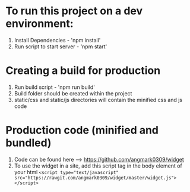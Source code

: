# To run this project on a dev environment:
1. Install Dependencies - 'npm install'
2. Run script to start server - 'npm start'

# Creating a build for production
1. Run build script - 'npm run build'
2. Build folder should be created within the project
3. static/css and static/js directories will contain the minified css and js code

# Production code (minified and bundled)
1. Code can be found here --> https://github.com/angmark0309/widget
2. To use the widget in a site, add this script tag in the body element of your html `<script type="text/javascript" src="https://rawgit.com/angmark0309/widget/master/widget.js"></script>`

